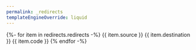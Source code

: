 ```yaml
---
permalink: _redirects
templateEngineOverride: liquid
---
```


{%- for item in redirects.redirects -%}
  {{ item.source }} {{ item.destination }} {{ item.code }}
{% endfor -%}
